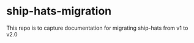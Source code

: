 # ship-hats-migration
This repo is to capture documentation for migrating ship-hats from v1 to v2.0
